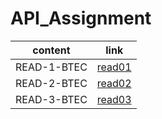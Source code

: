 # API_Assignment

|content | link |
|------------|------------|
|READ-1-BTEC|[read01](https://github.com/hala277/API_Assignment/blob/main/READ-1-BTEC.md)|
|READ-2-BTEC|[read02](https://github.com/hala277/API_Assignment/blob/main/READ-2-BTEC.md)|
|READ-3-BTEC|[read03](https://github.com/hala277/API_Assignment/blob/main/READ-3-BTEC.md)|
